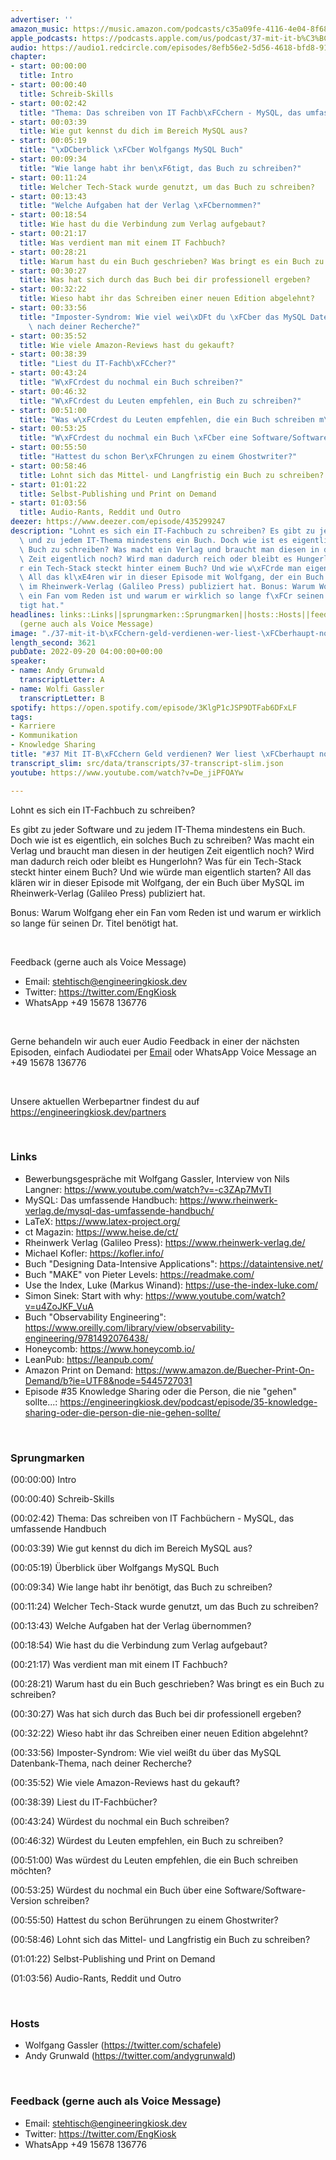 ```yaml
---
advertiser: ''
amazon_music: https://music.amazon.com/podcasts/c35a09fe-4116-4e04-8f68-77d61b112e46/episodes/9ac3e2a5-c022-48b7-9207-15975ad58497/engineering-kiosk-37-mit-it-b%C3%BCchern-geld-verdienen-wer-liest-%C3%BCberhaupt-noch-b%C3%BCcher
apple_podcasts: https://podcasts.apple.com/us/podcast/37-mit-it-b%C3%BCchern-geld-verdienen-wer-liest-%C3%BCberhaupt/id1603082924?i=1000580014637&uo=4
audio: https://audio1.redcircle.com/episodes/8efb56e2-5d56-4618-bfd8-91e08efff60b/stream.mp3
chapter:
- start: 00:00:00
  title: Intro
- start: 00:00:40
  title: Schreib-Skills
- start: 00:02:42
  title: "Thema: Das schreiben von IT Fachb\xFCchern - MySQL, das umfassende Handbuch"
- start: 00:03:39
  title: Wie gut kennst du dich im Bereich MySQL aus?
- start: 00:05:19
  title: "\xDCberblick \xFCber Wolfgangs MySQL Buch"
- start: 00:09:34
  title: "Wie lange habt ihr ben\xF6tigt, das Buch zu schreiben?"
- start: 00:11:24
  title: Welcher Tech-Stack wurde genutzt, um das Buch zu schreiben?
- start: 00:13:43
  title: "Welche Aufgaben hat der Verlag \xFCbernommen?"
- start: 00:18:54
  title: Wie hast du die Verbindung zum Verlag aufgebaut?
- start: 00:21:17
  title: Was verdient man mit einem IT Fachbuch?
- start: 00:28:21
  title: Warum hast du ein Buch geschrieben? Was bringt es ein Buch zu schreiben?
- start: 00:30:27
  title: Was hat sich durch das Buch bei dir professionell ergeben?
- start: 00:32:22
  title: Wieso habt ihr das Schreiben einer neuen Edition abgelehnt?
- start: 00:33:56
  title: "Imposter-Syndrom: Wie viel wei\xDFt du \xFCber das MySQL Datenbank-Thema,\
    \ nach deiner Recherche?"
- start: 00:35:52
  title: Wie viele Amazon-Reviews hast du gekauft?
- start: 00:38:39
  title: "Liest du IT-Fachb\xFCcher?"
- start: 00:43:24
  title: "W\xFCrdest du nochmal ein Buch schreiben?"
- start: 00:46:32
  title: "W\xFCrdest du Leuten empfehlen, ein Buch zu schreiben?"
- start: 00:51:00
  title: "Was w\xFCrdest du Leuten empfehlen, die ein Buch schreiben m\xF6chten?"
- start: 00:53:25
  title: "W\xFCrdest du nochmal ein Buch \xFCber eine Software/Software-Version schreiben?"
- start: 00:55:50
  title: "Hattest du schon Ber\xFChrungen zu einem Ghostwriter?"
- start: 00:58:46
  title: Lohnt sich das Mittel- und Langfristig ein Buch zu schreiben?
- start: 01:01:22
  title: Selbst-Publishing und Print on Demand
- start: 01:03:56
  title: Audio-Rants, Reddit und Outro
deezer: https://www.deezer.com/episode/435299247
description: "Lohnt es sich ein IT-Fachbuch zu schreiben? Es gibt zu jeder Software\
  \ und zu jedem IT-Thema mindestens ein Buch. Doch wie ist es eigentlich, ein solches\
  \ Buch zu schreiben? Was macht ein Verlag und braucht man diesen in der heutigen\
  \ Zeit eigentlich noch? Wird man dadurch reich oder bleibt es Hungerlohn? Was f\xFC\
  r ein Tech-Stack steckt hinter einem Buch? Und wie w\xFCrde man eigentlich starten?\
  \ All das kl\xE4ren wir in dieser Episode mit Wolfgang, der ein Buch \xFCber MySQL\
  \ im Rheinwerk-Verlag (Galileo Press) publiziert hat. Bonus: Warum Wolfgang eher\
  \ ein Fan vom Reden ist und warum er wirklich so lange f\xFCr seinen Dr. Titel ben\xF6\
  tigt hat."
headlines: links::Links||sprungmarken::Sprungmarken||hosts::Hosts||feedback-gerne-auch-als-voice-message::Feedback
  (gerne auch als Voice Message)
image: "./37-mit-it-b\xFCchern-geld-verdienen-wer-liest-\xFCberhaupt-noch-b\xFCcher.jpg"
length_second: 3621
pubDate: 2022-09-20 04:00:00+00:00
speaker:
- name: Andy Grunwald
  transcriptLetter: A
- name: Wolfi Gassler
  transcriptLetter: B
spotify: https://open.spotify.com/episode/3KlgP1cJSP9DTFab6DFxLF
tags:
- Karriere
- Kommunikation
- Knowledge Sharing
title: "#37 Mit IT-B\xFCchern Geld verdienen? Wer liest \xFCberhaupt noch B\xFCcher?"
transcript_slim: src/data/transcripts/37-transcript-slim.json
youtube: https://www.youtube.com/watch?v=De_jiPFOAYw

---
```

<p>Lohnt es sich ein IT-Fachbuch zu schreiben?</p><p>Es gibt zu jeder Software und zu jedem IT-Thema mindestens ein Buch. Doch wie ist es eigentlich, ein solches Buch zu schreiben? Was macht ein Verlag und braucht man diesen in der heutigen Zeit eigentlich noch? Wird man dadurch reich oder bleibt es Hungerlohn? Was für ein Tech-Stack steckt hinter einem Buch? Und wie würde man eigentlich starten? All das klären wir in dieser Episode mit Wolfgang, der ein Buch über MySQL im Rheinwerk-Verlag (Galileo Press) publiziert hat.</p><p>Bonus: Warum Wolfgang eher ein Fan vom Reden ist und warum er wirklich so lange für seinen Dr. Titel benötigt hat.</p><p><br></p><p>Feedback (gerne auch als Voice Message)</p><ul><li>Email: <a href="mailto:stehtisch@engineeringkiosk.dev" rel="nofollow">stehtisch@engineeringkiosk.dev</a></li><li>Twitter: <a href="https://twitter.com/EngKiosk" rel="nofollow">https://twitter.com/EngKiosk</a></li><li>WhatsApp +49 15678 136776</li></ul><p><br></p><p>Gerne behandeln wir auch euer Audio Feedback in einer der nächsten Episoden, einfach Audiodatei per <a href="https://engineeringkiosk.dev/kontakt/">Email</a> oder WhatsApp Voice Message an +49 15678 136776</p><p><br></p><p>Unsere aktuellen Werbepartner findest du auf <a href="https://engineeringkiosk.dev/partners">https://engineeringkiosk.dev/partners</a></p><p> </p><h3 id="links">Links</h3><ul><li>Bewerbungsgespräche mit Wolfgang Gassler, Interview von Nils Langner: <a href="https://www.youtube.com/watch?v=-c3ZAp7MvTI" rel="nofollow">https://www.youtube.com/watch?v=-c3ZAp7MvTI</a></li><li>MySQL: Das umfassende Handbuch: <a href="https://www.rheinwerk-verlag.de/mysql-das-umfassende-handbuch/" rel="nofollow">https://www.rheinwerk-verlag.de/mysql-das-umfassende-handbuch/</a> </li><li>LaTeX: <a href="https://www.latex-project.org/" rel="nofollow">https://www.latex-project.org/</a></li><li>ct Magazin: <a href="https://www.heise.de/ct/" rel="nofollow">https://www.heise.de/ct/</a></li><li>Rheinwerk Verlag (Galileo Press): <a href="https://www.rheinwerk-verlag.de/" rel="nofollow">https://www.rheinwerk-verlag.de/</a></li><li>Michael Kofler: <a href="https://kofler.info/" rel="nofollow">https://kofler.info/</a> </li><li>Buch &#34;Designing Data-Intensive Applications&#34;: <a href="https://dataintensive.net/" rel="nofollow">https://dataintensive.net/</a></li><li>Buch &#34;MAKE&#34; von Pieter Levels: <a href="https://readmake.com/" rel="nofollow">https://readmake.com/</a></li><li>Use the Index, Luke (Markus Winand): <a href="https://use-the-index-luke.com/" rel="nofollow">https://use-the-index-luke.com/</a></li><li>Simon Sinek: Start with why: <a href="https://www.youtube.com/watch?v=u4ZoJKF_VuA" rel="nofollow">https://www.youtube.com/watch?v=u4ZoJKF_VuA</a></li><li>Buch &#34;Observability Engineering&#34;: <a href="https://www.oreilly.com/library/view/observability-engineering/9781492076438/" rel="nofollow">https://www.oreilly.com/library/view/observability-engineering/9781492076438/</a></li><li>Honeycomb: <a href="https://www.honeycomb.io/" rel="nofollow">https://www.honeycomb.io/</a></li><li>LeanPub: <a href="https://leanpub.com/" rel="nofollow">https://leanpub.com/</a></li><li>Amazon Print on Demand: <a href="https://www.amazon.de/Buecher-Print-On-Demand/b?ie=UTF8&node=5445727031" rel="nofollow">https://www.amazon.de/Buecher-Print-On-Demand/b?ie=UTF8&amp;node=5445727031</a></li><li>Episode #35 Knowledge Sharing oder die Person, die nie &#34;gehen&#34; sollte...: <a href="https://engineeringkiosk.dev/podcast/episode/35-knowledge-sharing-oder-die-person-die-nie-gehen-sollte/">https://engineeringkiosk.dev/podcast/episode/35-knowledge-sharing-oder-die-person-die-nie-gehen-sollte/</a></li></ul><p><br></p><h3 id="sprungmarken">Sprungmarken</h3><p>(00:00:00) Intro</p><p>(00:00:40) Schreib-Skills</p><p>(00:02:42) Thema: Das schreiben von IT Fachbüchern - MySQL, das umfassende Handbuch</p><p>(00:03:39) Wie gut kennst du dich im Bereich MySQL aus?</p><p>(00:05:19) Überblick über Wolfgangs MySQL Buch</p><p>(00:09:34) Wie lange habt ihr benötigt, das Buch zu schreiben?</p><p>(00:11:24) Welcher Tech-Stack wurde genutzt, um das Buch zu schreiben?</p><p>(00:13:43) Welche Aufgaben hat der Verlag übernommen?</p><p>(00:18:54) Wie hast du die Verbindung zum Verlag aufgebaut?</p><p>(00:21:17) Was verdient man mit einem IT Fachbuch?</p><p>(00:28:21) Warum hast du ein Buch geschrieben? Was bringt es ein Buch zu schreiben?</p><p>(00:30:27) Was hat sich durch das Buch bei dir professionell ergeben?</p><p>(00:32:22) Wieso habt ihr das Schreiben einer neuen Edition abgelehnt?</p><p>(00:33:56) Imposter-Syndrom: Wie viel weißt du über das MySQL Datenbank-Thema, nach deiner Recherche?</p><p>(00:35:52) Wie viele Amazon-Reviews hast du gekauft?</p><p>(00:38:39) Liest du IT-Fachbücher?</p><p>(00:43:24) Würdest du nochmal ein Buch schreiben?</p><p>(00:46:32) Würdest du Leuten empfehlen, ein Buch zu schreiben?</p><p>(00:51:00) Was würdest du Leuten empfehlen, die ein Buch schreiben möchten?</p><p>(00:53:25) Würdest du nochmal ein Buch über eine Software/Software-Version schreiben?</p><p>(00:55:50) Hattest du schon Berührungen zu einem Ghostwriter?</p><p>(00:58:46) Lohnt sich das Mittel- und Langfristig ein Buch zu schreiben?</p><p>(01:01:22) Selbst-Publishing und Print on Demand</p><p>(01:03:56) Audio-Rants, Reddit und Outro</p><p><br></p><h3 id="hosts">Hosts</h3><ul><li>Wolfgang Gassler (<a href="https://twitter.com/schafele" rel="nofollow">https://twitter.com/schafele</a>)</li><li>Andy Grunwald (<a href="https://twitter.com/andygrunwald" rel="nofollow">https://twitter.com/andygrunwald</a>)</li></ul><p><br></p><h3 id="feedback-gerne-auch-als-voice-message">Feedback (gerne auch als Voice Message)</h3><ul><li>Email: <a href="mailto:stehtisch@engineeringkiosk.dev" rel="nofollow">stehtisch@engineeringkiosk.dev</a></li><li>Twitter: <a href="https://twitter.com/EngKiosk" rel="nofollow">https://twitter.com/EngKiosk</a></li><li>WhatsApp +49 15678 136776</li></ul>